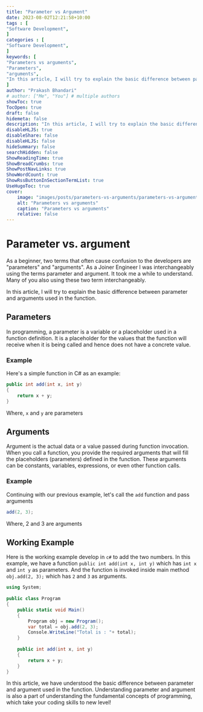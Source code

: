 ```yaml
---
title: "Parameter vs Argument"
date: 2023-08-02T12:21:58+10:00
tags : [
"Software Development",
]
categories : [
"Software Development",
]
keywords: [
"Parameters vs arguments",
"Parameters",
"arguments",
"In this article, I will try to explain the basic difference between parameter and arguments used in the function."
]
author: "Prakash Bhandari"
# author: ["Me", "You"] # multiple authors
showToc: true
TocOpen: true
draft: false
hidemeta: false
description: "In this article, I will try to explain the basic difference between parameter and arguments used in the function"
disableHLJS: true 
disableShare: false
disableHLJS: false
hideSummary: false
searchHidden: false
ShowReadingTime: true
ShowBreadCrumbs: true
ShowPostNavLinks: true
ShowWordCount: true
ShowRssButtonInSectionTermList: true
UseHugoToc: true
cover:
    image: "images/posts/parameters-vs-arguments/parameters-vs-arguments.png" 
    alt: "Parameters vs arguments"
    caption: "Parameters vs arguments"
    relative: false
---
```


# Parameter vs. argument

As a beginner, two terms that often cause confusion to the developers are "parameters" and "arguments". 
As a Joiner Engineer I was interchangeably using the terms parameter and argument. It took me a while to understand. Many of you also using these two term interchangeably.
 
In this article, I will try to explain the basic difference between parameter and arguments used in the function.

## Parameters 
In programming, a parameter is a variable or a placeholder used in a function definition. It is a placeholder for the values that the function will receive when it is being called and hence does not have a concrete value.

### Example

Here's a simple function in C# as an example:

```c#
public int add(int x, int y)
{
    return x + y;
}
```

Where, `x` and `y` are parameters

## Arguments 

Argument is the actual data or a value passed during function invocation.
When you call a function, you provide the required arguments that will fill the placeholders (parameters) 
defined in the function. These arguments can be constants, variables, expressions, or even other function calls.

### Example 
Continuing with our previous example, let's call the `add` function and pass arguments
```c#
add(2, 3);
```
Where, 2 and 3 are arguments

## Working Example

Here is the working example develop in `c#` to add the two numbers. In this example, we have a function `public int add(int x, int y)`
which has `int x` and `int y` as parameters. And the function is invoked inside main method `obj.add(2, 3);` which has `2` and `3` as arguments.

```c#
using System;
					
public class Program
{
	public static void Main()
	{
		Program obj = new Program();
		var total = obj.add(2, 3);
		Console.WriteLine("Total is : "+ total);
	}
	
	public int add(int x, int y)
	{
		return x + y;
	}
}
```

In this article,  we have understood the basic difference between parameter and argument used in the function. Understanding parameter and argument is also a part of understanding the fundamental concepts of programming, which take your coding skills to new level!
